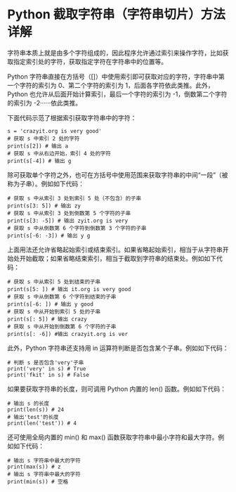 # Python 截取字符串（字符串切片）方法详解

字符串本质上就是由多个字符组成的，因此程序允许通过索引来操作字符，比如获取指定索引处的字符，获取指定字符在字符串中的位置等。

Python 字符串直接在方括号（[]）中使用索引即可获取对应的字符，字符串中第一个字符的索引为 0、第二个字符的索引为 1，后面各字符依此类推。此外，Python 也允许从后面开始计算索引，最后一个字符的索引为 -1，倒数第二个字符的索引为 -2······依此类推。

下面代码示范了根据索引获取字符串中的字符：

```
s = 'crazyit.org is very good'
# 获取 s 中索引 2 处的字符
print(s[2]) # 输出 a
# 获取 s 中从右边开始，索引 4 处的字符
print(s[-4]) # 输出 g
```

除可获取单个字符之外，也可在方括号中使用范围来获取字符串的中间“一段”（被称为子串）。例如如下代码：

```
# 获取 s 中从索引 3 处到索引 5 处（不包含）的子串
print(s[3: 5]) # 输出 zy
# 获取 s 中从索引 3 处到倒数第 5 个字符的子串
print(s[3: -5]) # 输出 zyit.org is very
# 获取 s 中从倒数第 6 个字符到倒数第 3 个字符的子串
print(s[-6: -3]) # 输出 y g
```

上面用法还允许省略起始索引或结束索引。如果省略起始索引，相当于从字符串开始处开始截取；如果省略结束索引，相当于截取到字符串的结束处。例如如下代码：

```
# 获取 s 中从索引 5 处到结束的子串
print(s[5: ]) # 输出 it.org is very good
# 获取 s 中从倒数第 6 个字符到结束的子串
print(s[-6: ]) # 输出 y good
# 获取 s 中从开始到索引 5 处的子串
print(s[: 5]) # 输出 crazy
# 获取 s 中从开始到倒数第 6 个字符的子串
print(s[: -6]) #输出 crazyit.org is ver
```

此外，Python 字符串还支持用 in 运算符判断是否包含某个子串。例如如下代码：

```
# 判断 s 是否包含'very'子串
print('very' in s) # True
print('fkit' in s) # False
```

如果要获取字符串的长度，则可调用 Python 内置的 len() 函数。例如如下代码：

```
# 输出 s 的长度
print(len(s)) # 24
# 输出'test'的长度
print(len('test')) # 4
```

还可使用全局内置的 min() 和 max() 函数获取字符串中最小字符和最大字符。例如如下代码：

```
# 输出 s 字符串中最大的字符
print(max(s)) # z
# 输出 s 字符串中最大的字符
print(min(s)) # 空格
```